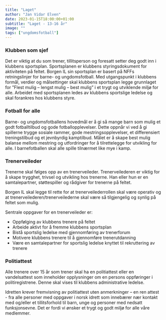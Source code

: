 ```yaml
---
title: "Laget"
author: "Jan Vidar Elven"
date: 2023-01-15T18:00:00+01:00
subtitle: "Laget - 13-16 år"
image: ""
tags: ["ungdomsfotball"]
---
```


### Klubben som sjef

Det er viktig at du som trener, tillitsperson og foresatt setter deg godt inn i klubbens sportsplan. Sportsplanen er klubbens styringsdokument for aktiviteten på feltet. Borgen IL sin sportsplan er basert på NFFs retningslinjer for barne- og ungdomsfotball. Med utgangspunkt i klubbens formål, verdier og målsettinger skal klubbens sportsplan legge grunnlaget for ”Flest mulig – lengst mulig – best mulig” i et trygt og utviklende miljø for alle. Arbeidet med sportsplanen ledes av klubbens sportslige ledelse og skal forankres hos klubbens styre.

### Fotball for alle

Barne- og ungdomsfotballens hovedmål er å gi så mange barn som mulig et godt fotballtilbud og gode fotballopplevelser. Dette oppnår vi ved å gi spillerne trygge sosiale rammer, gode mestringsopplevelser, et differensiert treningstilbud og et jevnbyrdig kamptilbud. Målet er å skape best mulig balanse mellom mestring og utfordringer for å tilrettelegge for utvikling for alle. I barnefotballen skal alle spille tilnærmet like mye i kamp.

### Trenerveileder

Trenerne skal følges opp av en trenerveileder. Trenerveilederen er viktig for å skape trygghet, trivsel og utvikling hos trenerne. Han eller hun er en samtalepartner, støttespiller og rådgiver for trenerne på feltet.

Borgen IL skal legge til rette for at trenerveilederrollen skal være operativ og at trenerveilederen/trenerveilederne skal være så tilgjengelig og synlig på feltet som mulig.  

Sentrale oppgaver for en trenerveileder er:

- Oppfølging av klubbens trenere på feltet
- Arbeide aktivt for å fremme klubbens sportsplan
- Bistå sportslig ledelse med gjennomføring av trenerforum
- Motivere klubbens trenere til å gjennomføre trenerutdanning
- Være en samtalepartner for sportslig ledelse knyttet til rekruttering av trenere

### Politiattest

Alle trenere over 15 år som trener skal ha en politiattest eller en vandelsattest som inneholder opplysninger om en persons oppføringer i politiregistrene. Denne skal vises til klubbens administrative ledelse.

Idretten krever fremvisning av politiattest uten anmerkninger – en ren attest - fra alle personer med oppgaver i norsk idrett som innebærer nær kontakt med og/eller et tillitsforhold til barn, unge og personer med nedsatt funksjonsevne. Det er fordi vi ønsker et trygt og godt miljø for alle våre medlemmer.
